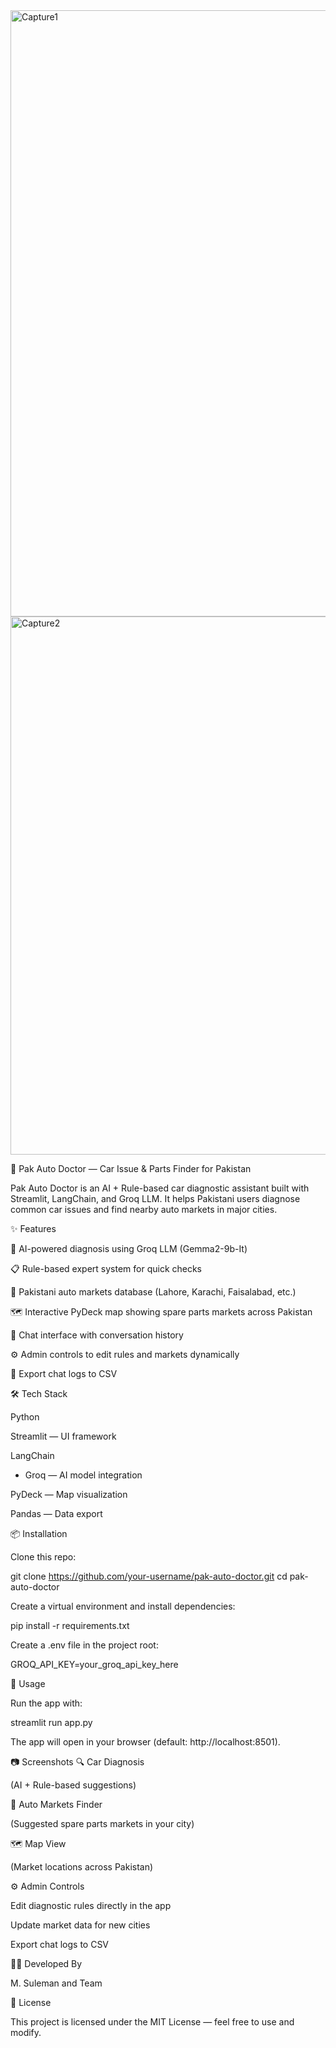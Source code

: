 
<img width="1891" height="970" alt="Capture1" src="https://github.com/user-attachments/assets/431da119-48f8-4225-bf0a-816355d1b30b" />
<img width="1804" height="861" alt="Capture2" src="https://github.com/user-attachments/assets/621bde1f-12b5-4db1-92e2-32257efb735e" />

🚗 Pak Auto Doctor — Car Issue & Parts Finder for Pakistan

Pak Auto Doctor is an AI + Rule-based car diagnostic assistant built with Streamlit, LangChain, and Groq LLM.
It helps Pakistani users diagnose common car issues and find nearby auto markets in major cities.

✨ Features

🤖 AI-powered diagnosis using Groq LLM (Gemma2-9b-It)

📋 Rule-based expert system for quick checks

🛒 Pakistani auto markets database (Lahore, Karachi, Faisalabad, etc.)

🗺️ Interactive PyDeck map showing spare parts markets across Pakistan

💬 Chat interface with conversation history

⚙️ Admin controls to edit rules and markets dynamically

📂 Export chat logs to CSV

🛠️ Tech Stack

Python

Streamlit
 — UI framework

LangChain
 + Groq
 — AI model integration

PyDeck
 — Map visualization

Pandas
 — Data export

📦 Installation

Clone this repo:

git clone https://github.com/your-username/pak-auto-doctor.git
cd pak-auto-doctor


Create a virtual environment and install dependencies:

pip install -r requirements.txt


Create a .env file in the project root:

GROQ_API_KEY=your_groq_api_key_here

🚀 Usage

Run the app with:

streamlit run app.py


The app will open in your browser (default: http://localhost:8501).

📷 Screenshots
🔍 Car Diagnosis

(AI + Rule-based suggestions)

🛒 Auto Markets Finder

(Suggested spare parts markets in your city)

🗺️ Map View

(Market locations across Pakistan)

⚙️ Admin Controls

Edit diagnostic rules directly in the app

Update market data for new cities

Export chat logs to CSV

👨‍💻 Developed By

M. Suleman and Team

📜 License

This project is licensed under the MIT License — feel free to use and modify.
